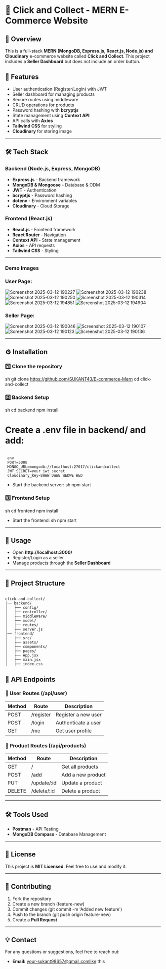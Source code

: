 # 🛒 Click and Collect - MERN E-Commerce Website

## 🚀 Overview
This is a full-stack **MERN (MongoDB, Express.js, React.js, Node.js) and Cloudinary** e-commerce website called **Click and Collect**. This project includes a **Seller Dashboard** but does not include an order button.

## 📌 Features
- User authentication (Register/Login) with JWT
- Seller dashboard for managing products
- Secure routes using middleware
- CRUD operations for products
- Password hashing with **bcryptjs**
- State management using **Context API**
- API calls with **Axios**
- **Tailwind CSS** for styling
- **Cloudinary** for storing image

---

## 🛠️ Tech Stack
### Backend (Node.js, Express, MongoDB)
- **Express.js** - Backend framework
- **MongoDB & Mongoose** - Database & ODM
- **JWT** - Authentication
- **bcryptjs** - Password hashing
- **dotenv** - Environment variables
- **Cloudinary** - Cloud Storage
  
### Frontend (React.js)
- **React.js** - Frontend framework
- **React Router** - Navigation
- **Context API** - State management
- **Axios** - API requests
- **Tailwind CSS** - Styling

---

### Demo Images

### User Page:
![Screenshot 2025-03-12 190227](https://github.com/user-attachments/assets/e90cec61-fb8a-4dd1-8839-8cbde442fce3)
![Screenshot 2025-03-12 190238](https://github.com/user-attachments/assets/c0bcb990-dd18-4416-99f8-d4536ec84e1e)
![Screenshot 2025-03-12 190250](https://github.com/user-attachments/assets/4b3ecf16-8929-49c3-9b98-cf25aee4b8b5)
![Screenshot 2025-03-12 190314](https://github.com/user-attachments/assets/c252234d-79d5-40e5-a10f-248d105f5085)
![Screenshot 2025-03-12 194851](https://github.com/user-attachments/assets/ae6849df-1392-4890-8f70-084743a86751)
![Screenshot 2025-03-12 194904](https://github.com/user-attachments/assets/6fc535ad-a861-4ea4-8373-7fa4ccc77d13)

### Seller Page:
![Screenshot 2025-03-12 190046](https://github.com/user-attachments/assets/4a30eefd-5c55-46b9-892c-8269044f76f0)
![Screenshot 2025-03-12 190107](https://github.com/user-attachments/assets/3e45c669-b2ce-46b5-91aa-b1ca70047b36)
![Screenshot 2025-03-12 190123](https://github.com/user-attachments/assets/0a2b752b-ce76-45d7-82cf-47c416f43118)
![Screenshot 2025-03-12 190136](https://github.com/user-attachments/assets/cff4ad31-1b4e-4817-8e59-72a19bf7d72b)

---
## ⚙️ Installation
### 1️⃣ Clone the repository
sh
git clone https://github.com/SUKANT43/E-commerce-Mern
cd click-and-collect


### 2️⃣ Backend Setup
sh
cd backend
npm install

# Create a .env file in backend/ and add:
```plaintext

 env
 PORT=5000
 MONGO_URL=mongodb://localhost:27017/clickandcollect
 JWT_SECRET=your_jwt_secret
 Cloudinary_Key=SWWW DWWE WEDWE WED
```

- Start the backend server:
sh
npm start


### 3️⃣ Frontend Setup
sh
cd frontend
npm install

- Start the frontend:
sh
npm start


---

## 🚀 Usage
- Open **http://localhost:3000/**
- Register/Login as a seller
- Manage products through the **Seller Dashboard**

---

## 📂 Project Structure
```plaintext

click-and-collect/
│── backend/
│   ├── config/
│   ├── controller/
│   ├── middleWare/
│   ├── model/
│   ├── routes/
│   ├── server.js
│── frontend/
│   ├── src/
│   ├── assets/
│   ├── components/
│   ├── pages/
│   ├── App.jsx
│   ├── main.jsx
│   ├── index.css

```


## 📜 API Endpoints
### 🔹 User Routes (/api/user)
| Method | Route | Description |
|--------|------------|----------------|
| POST | /register | Register a new user |
| POST | /login | Authenticate a user |
| GET | /me | Get user profile |

### 🔹 Product Routes (/api/products)
| Method | Route | Description |
|--------|------------|----------------|
| GET | / | Get all products |
| POST | /add | Add a new product |
| PUT | /update/:id | Update a product |
| DELETE | /delete/:id | Delete a product |

---

## 🛠️ Tools Used
- **Postman** - API Testing
- **MongoDB Compass** - Database Management

---

## 📜 License
This project is **MIT Licensed**. Feel free to use and modify it.

---

## 🤝 Contributing
1. Fork the repository
2. Create a new branch (feature-new)
3. Commit changes (git commit -m 'Added new feature')
4. Push to the branch (git push origin feature-new)
5. Create a **Pull Request**

---

## 💡 Contact
For any questions or suggestions, feel free to reach out:
- **Email:** your-sukant98657@gmail.comlike this


